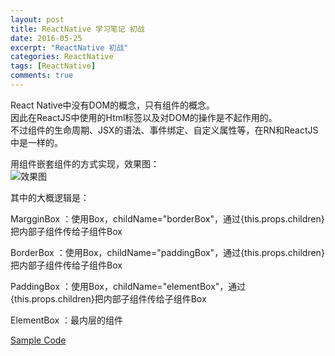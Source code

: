 ```yaml
---
layout: post
title: ReactNative 学习笔记 初战
date: 2016-05-25
excerpt: "ReactNative 初战"
categories: ReactNative
tags: [ReactNative]
comments: true
---
```



React Native中没有DOM的概念，只有组件的概念。<br/>
因此在ReactJS中使用的Html标签以及对DOM的操作是不起作用的。<br/>
不过组件的生命周期、JSX的语法、事件绑定、自定义属性等，在RN和ReactJS中是一样的。

用组件嵌套组件的方式实现，效果图：<br/>
![效果图](http://i.imgur.com/RlUC68h.jpg)

其中的大概逻辑是：

MargginBox ：使用Box，childName="borderBox"，通过{this.props.children}把内部子组件传给子组件Box

BorderBox ：使用Box，childName="paddingBox"，通过{this.props.children}把内部子组件传给子组件Box

PaddingBox ：使用Box，childName="elementBox"，通过{this.props.children}把内部子组件传给子组件Box

ElementBox ：最内层的组件

[Sample Code](https://github.com/vivianking6855/ReactNativeProject/blob/master/TwoReactNative/index.android.js)